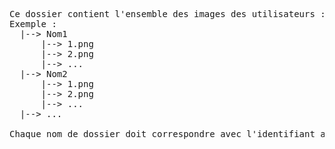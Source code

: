<pre>Ce dossier contient l'ensemble des images des utilisateurs :
Exemple :
  |--> Nom1
      |--> 1.png
      |--> 2.png
      |--> ...
  |--> Nom2
      |--> 1.png
      |--> 2.png
      |--> ...
  |--> ...
  
Chaque nom de dossier doit correspondre avec l'identifiant associé (nom de l'utilisateur).</pre>
